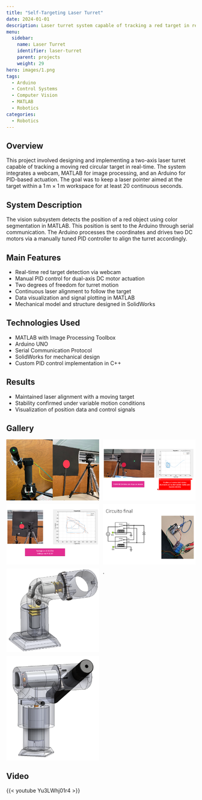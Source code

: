 ```yaml
---
title: "Self-Targeting Laser Turret"
date: 2024-01-01
description: Laser turret system capable of tracking a red target in real-time using MATLAB-based computer vision and Arduino PID control.
menu:
  sidebar:
    name: Laser Turret
    identifier: laser-turret
    parent: projects
    weight: 29
hero: images/1.png
tags:
  - Arduino
  - Control Systems
  - Computer Vision
  - MATLAB
  - Robotics
categories:
  - Robotics
---
```


## Overview

This project involved designing and implementing a two-axis laser turret capable of tracking a moving red circular target in real-time. The system integrates a webcam, MATLAB for image processing, and an Arduino for PID-based actuation. The goal was to keep a laser pointer aimed at the target within a 1 m × 1 m workspace for at least 20 continuous seconds.

## System Description

The vision subsystem detects the position of a red object using color segmentation in MATLAB. This position is sent to the Arduino through serial communication. The Arduino processes the coordinates and drives two DC motors via a manually tuned PID controller to align the turret accordingly.

## Main Features

- Real-time red target detection via webcam  
- Manual PID control for dual-axis DC motor actuation  
- Two degrees of freedom for turret motion  
- Continuous laser alignment to follow the target  
- Data visualization and signal plotting in MATLAB  
- Mechanical model and structure designed in SolidWorks  

## Technologies Used

- MATLAB with Image Processing Toolbox  
- Arduino UNO  
- Serial Communication Protocol  
- SolidWorks for mechanical design  
- Custom PID control implementation in C++  

## Results

- Maintained laser alignment with a moving target  
- Stability confirmed under variable motion conditions  
- Visualization of position data and control signals  

## Gallery

<div style="display: grid; grid-template-columns: repeat(auto-fit, minmax(200px, 1fr)); gap: 10px;">
  <img src="images/1.png" alt="Laser Turret">
  <img src="images/5.png" alt="PID">
  <!-- <img src="images/4.png" alt="4"> -->
  <img src="images/6.png" alt="6">
  <img src="images/7.png" alt="7">
  <img src="images/8.png" alt="8">.
  <img src="images/9.png" alt="9">

</div>

## Video
{{< youtube Yu3LWhj01r4 >}}

